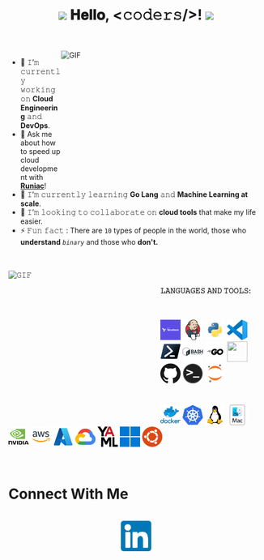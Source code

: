
<h1 align="center">
  <img src="GIF/Earth.gif" width="24px">
  𝐇𝐞𝐥𝐥𝐨, &lt;𝚌𝚘𝚍𝚎𝚛𝚜/&gt;!
  <img src="GIF/Hi.gif" width="40px" />
</h1>

<br/>
<br/>

<img align="right" height="250" width="400" alt="GIF" src="GIF/image.gif"/>

- 🔭 𝙸’𝚖 𝚌𝚞𝚛𝚛𝚎𝚗𝚝𝚕𝚢 𝚠𝚘𝚛𝚔𝚒𝚗𝚐 𝚘𝚗 **Cloud Engineering** 𝚊𝚗𝚍 **DevOps**.
-  💬 Ask me about how to speed up cloud development with **[Runiac](https://github.com/Optum/runiac)**!
- 🌱 𝙸’𝚖 𝚌𝚞𝚛𝚛𝚎𝚗𝚝𝚕𝚢 𝚕𝚎𝚊𝚛𝚗𝚒𝚗𝚐 **Go Lang** 𝚊𝚗𝚍 **Machine Learning at scale**.
- 👯 𝙸’𝚖 𝚕𝚘𝚘𝚔𝚒𝚗𝚐 𝚝𝚘 𝚌𝚘𝚕𝚕𝚊𝚋𝚘𝚛𝚊𝚝𝚎 𝚘𝚗 **cloud tools** that make my life easier.
- ⚡ 𝙵𝚞𝚗 𝚏𝚊𝚌𝚝 : There are `10` types of people in the world, those who **understand** *`binary`* and those who **don't.**

<br/>
<br/>

<img align="left" height="300" width="300" alt="𝙶𝙸𝙵" src="GIF/github.gif"/>
<br/>

**𝙻𝙰𝙽𝙶𝚄𝙰𝙶𝙴𝚂 𝙰𝙽𝙳 𝚃𝙾𝙾𝙻𝚂:**  

<br/>
<br/>

<a align= "center">
  <code><img height="40" width="40" src="https://raw.githubusercontent.com/github/explore/9d27ca19153a1355b3d6ad5106ade6659ccba113/topics/terraform/terraform.png"></code>
  <code><img height="40" width="40" src="https://raw.githubusercontent.com/github/explore/main/topics/jenkins/jenkins.png"></code>
  <code><img height="40" width="40" src="https://raw.githubusercontent.com/github/explore/80688e429a7d4ef2fca1e82350fe8e3517d3494d/topics/python/python.png"></code>
  <code><img height="40" width="40" src="https://raw.githubusercontent.com/github/explore/main/topics/visual-studio-code/visual-studio-code.png"></code>
  <code><img height="40" width="40" src="https://raw.githubusercontent.com/github/explore/main/topics/powershell/powershell.png"></code>
  <code><img height="40" width="40" src="https://raw.githubusercontent.com/github/explore/main/topics/bash/bash.png"></code>
  <code><img height="40" width="40" src="https://raw.githubusercontent.com/github/explore/main/topics/go/go.png"></code>
  <code><img height="40" width="40" src="https://upload.wikimedia.org/wikipedia/commons/thumb/3/3f/Git_icon.svg/1024px-Git_icon.svg.png"></code>
  <code><img height="40" width="40" src="https://raw.githubusercontent.com/github/explore/main/topics/github/github.png"></code>
  <code><img height="40" width="40" src="https://raw.githubusercontent.com/github/explore/main/topics/terminal/terminal.png"></code>
  <code><img height="40" width="40" src="https://raw.githubusercontent.com/github/explore/80688e429a7d4ef2fca1e82350fe8e3517d3494d/topics/jupyter-notebook/jupyter-notebook.png"></code>
</a>

#

<a align = "center"> 
  <code><img height="40" width="40" src="https://raw.githubusercontent.com/github/explore/main/topics/docker/docker.png"></code>
  <code><img height="40" width="40" src="https://raw.githubusercontent.com/github/explore/main/topics/kubernetes/kubernetes.png"></code>
  <code><img height="40" width="40" src="https://raw.githubusercontent.com/github/explore/main/topics/linux/linux.png"></code>
  <code><img height="40" width="40" src="https://raw.githubusercontent.com/github/explore/main/topics/macos/macos.png"></code>
  <code><img height="40" width="40" src="https://raw.githubusercontent.com/github/explore/main/topics/nvidia/nvidia.png"></code>
  <code><img height="40" width="40" src="https://raw.githubusercontent.com/github/explore/main/topics/aws/aws.png"></code>
  <code><img height="40" width="40" src="https://raw.githubusercontent.com/github/explore/main/topics/azure/azure.png"></code>
  <code><img height="40" width="40" src="https://raw.githubusercontent.com/github/explore/main/topics/google-cloud/google-cloud.png"></code>
  <code><img height="40" width="40" src="https://raw.githubusercontent.com/github/explore/main/topics/yaml/yaml.png"></code>
  <code><img height="40" width="40" src="https://raw.githubusercontent.com/github/explore/main/topics/windows/windows.png"></code>
  <code><img height="40" width="40" src="https://raw.githubusercontent.com/github/explore/80688e429a7d4ef2fca1e82350fe8e3517d3494d/topics/ubuntu/ubuntu.png"></code>
</a>

<br/>
<br/>
<br/>

<h1>
  Connect With Me
</h1>

<p align="center">
  <br>
  <a href="https://www.linkedin.com/in/matthewkrouse/" target="_blank">
    <code><img height="60" width="60" src="SVG/linkedin.svg"/></code>
  </a> 
</p>
<br/>

<br/>
<br/> 
